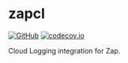# zapcl

[![GitHub](https://img.shields.io/github/workflow/status/zchee/zapcl/Test/main?label=Test&logo=github&style=for-the-badge)](https://github.com/zchee/zapcl/actions/workflows/test.yaml)
[![codecov.io](https://img.shields.io/codecov/c/github/zchee/zapcl/main?label=Coverage&logo=codecov&style=for-the-badge)](https://codecov.io/gh/zchee/zapcl)

Cloud Logging integration for Zap.
